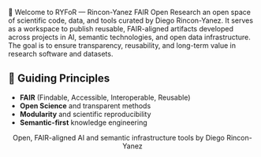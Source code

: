 👋 Welcome to RYFoR — Rincon-Yanez FAIR Open Research an open space of scientific code, data, and tools curated by Diego Rincon-Yanez. It serves as a workspace to publish reusable, FAIR-aligned artifacts developed across projects in AI, semantic technologies, and open data infrastructure. The goal is to ensure transparency, reusability, and long-term value in research software and datasets.

## 🧭 Guiding Principles

- **FAIR** (Findable, Accessible, Interoperable, Reusable)
- **Open Science** and transparent methods
- **Modularity** and scientific reproducibility
- **Semantic-first** knowledge engineering

<p align="center">Open, FAIR-aligned AI and semantic infrastructure tools by Diego Rincon-Yanez</p>
